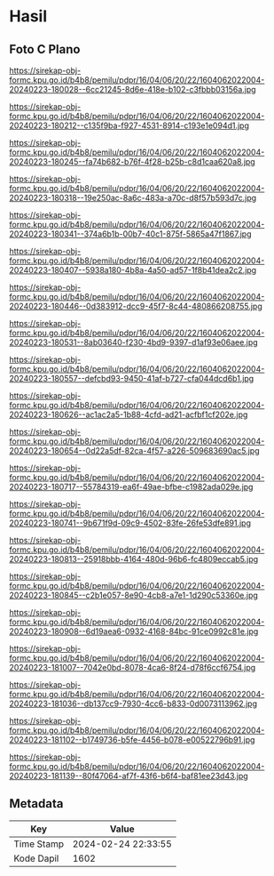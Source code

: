 # Hasil

## Foto C Plano

https://sirekap-obj-formc.kpu.go.id/b4b8/pemilu/pdpr/16/04/06/20/22/1604062022004-20240223-180028--6cc21245-8d6e-418e-b102-c3fbbb03156a.jpg

https://sirekap-obj-formc.kpu.go.id/b4b8/pemilu/pdpr/16/04/06/20/22/1604062022004-20240223-180212--c135f9ba-f927-4531-8914-c193e1e094d1.jpg

https://sirekap-obj-formc.kpu.go.id/b4b8/pemilu/pdpr/16/04/06/20/22/1604062022004-20240223-180245--fa74b682-b76f-4f28-b25b-c8d1caa620a8.jpg

https://sirekap-obj-formc.kpu.go.id/b4b8/pemilu/pdpr/16/04/06/20/22/1604062022004-20240223-180318--19e250ac-8a6c-483a-a70c-d8f57b593d7c.jpg

https://sirekap-obj-formc.kpu.go.id/b4b8/pemilu/pdpr/16/04/06/20/22/1604062022004-20240223-180341--374a6b1b-00b7-40c1-875f-5865a47f1867.jpg

https://sirekap-obj-formc.kpu.go.id/b4b8/pemilu/pdpr/16/04/06/20/22/1604062022004-20240223-180407--5938a180-4b8a-4a50-ad57-1f8b41dea2c2.jpg

https://sirekap-obj-formc.kpu.go.id/b4b8/pemilu/pdpr/16/04/06/20/22/1604062022004-20240223-180446--0d383912-dcc9-45f7-8c44-480866208755.jpg

https://sirekap-obj-formc.kpu.go.id/b4b8/pemilu/pdpr/16/04/06/20/22/1604062022004-20240223-180531--8ab03640-f230-4bd9-9397-d1af93e06aee.jpg

https://sirekap-obj-formc.kpu.go.id/b4b8/pemilu/pdpr/16/04/06/20/22/1604062022004-20240223-180557--defcbd93-9450-41af-b727-cfa044dcd6b1.jpg

https://sirekap-obj-formc.kpu.go.id/b4b8/pemilu/pdpr/16/04/06/20/22/1604062022004-20240223-180626--ac1ac2a5-1b88-4cfd-ad21-acfbf1cf202e.jpg

https://sirekap-obj-formc.kpu.go.id/b4b8/pemilu/pdpr/16/04/06/20/22/1604062022004-20240223-180654--0d22a5df-82ca-4f57-a226-509683690ac5.jpg

https://sirekap-obj-formc.kpu.go.id/b4b8/pemilu/pdpr/16/04/06/20/22/1604062022004-20240223-180717--55784319-ea6f-49ae-bfbe-c1982ada029e.jpg

https://sirekap-obj-formc.kpu.go.id/b4b8/pemilu/pdpr/16/04/06/20/22/1604062022004-20240223-180741--9b671f9d-09c9-4502-83fe-26fe53dfe891.jpg

https://sirekap-obj-formc.kpu.go.id/b4b8/pemilu/pdpr/16/04/06/20/22/1604062022004-20240223-180813--25918bbb-4164-480d-96b6-fc4809eccab5.jpg

https://sirekap-obj-formc.kpu.go.id/b4b8/pemilu/pdpr/16/04/06/20/22/1604062022004-20240223-180845--c2b1e057-8e90-4cb8-a7e1-1d290c53360e.jpg

https://sirekap-obj-formc.kpu.go.id/b4b8/pemilu/pdpr/16/04/06/20/22/1604062022004-20240223-180908--6d19aea6-0932-4168-84bc-91ce0992c81e.jpg

https://sirekap-obj-formc.kpu.go.id/b4b8/pemilu/pdpr/16/04/06/20/22/1604062022004-20240223-181007--7042e0bd-8078-4ca6-8f24-d78f6ccf6754.jpg

https://sirekap-obj-formc.kpu.go.id/b4b8/pemilu/pdpr/16/04/06/20/22/1604062022004-20240223-181036--db137cc9-7930-4cc6-b833-0d0073113962.jpg

https://sirekap-obj-formc.kpu.go.id/b4b8/pemilu/pdpr/16/04/06/20/22/1604062022004-20240223-181102--b1749736-b5fe-4456-b078-e00522796b91.jpg

https://sirekap-obj-formc.kpu.go.id/b4b8/pemilu/pdpr/16/04/06/20/22/1604062022004-20240223-181139--80f47064-af7f-43f6-b6f4-baf81ee23d43.jpg


## Metadata

| Key        | Value               |
| ---------- | ------------------- |
| Time Stamp | 2024-02-24 22:33:55 |
| Kode Dapil | 1602                |



